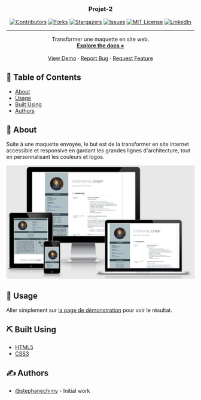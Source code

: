 <h3 align="center">Projet-2</h3>

<div align="center">

  <!-- PROJECT SHIELDS -->
<!--
*** I'm using markdown "reference style" links for readability.
*** Reference links are enclosed in brackets [ ] instead of parentheses ( ).
*** See the bottom of this document for the declaration of the reference variables
*** for contributors-url, forks-url, etc. This is an optional, concise syntax you may use.
*** https://www.markdownguide.org/basic-syntax/#reference-style-links
-->
[![Contributors][contributors-shield]][contributors-url]
[![Forks][forks-shield]][forks-url]
[![Stargazers][stars-shield]][stars-url]
[![Issues][issues-shield]][issues-url]
[![MIT License][license-shield]][license-url]
[![LinkedIn][linkedin-shield]][linkedin-url]

</div>

---

  <p align="center">
    Transformer une maquette en site web.
    <br />
    <a href="https://github.com/StephaneChimy/Projet-2"><strong>Explore the docs »</strong></a>
    <br />
    <br />
    <a href="https://stephanechimy.github.io/Projet-2/">View Demo</a>
    ·
    <a href="https://github.com/StephaneChimy/Projet-2/issues">Report Bug</a>
    ·
    <a href="https://github.com/StephaneChimy/Projet-2/issues">Request Feature</a>
  </p>
</p>

## 📝 Table of Contents
- [About](#about)
- [Usage](#usage)
- [Built Using](#built_using)
- [Authors](#authors)

## 🧐 About <a name = "about"></a>
Suite à une maquette envoyée, le but est de la transformer en site internet accessible et responsive en gardant les grandes lignes d'architecture, tout en personnalisant les couleurs et logos.

[![Projet-2][product-screenshot]](https://github.com/StephaneChimy/Projet-2/blob/6f79b7ea9fab58f88d7e0d7673e10a3fcc4fefc2/images/Responsive.png)

## 🎈 Usage <a name="usage"></a>
Aller simplement sur [la page de démonstration](https://stephanechimy.github.io/Projet-2/) pour voir le résultat.


## ⛏️ Built Using <a name = "built_using"></a>
- [HTML5](https://www.mongodb.com/) 
- [CSS3](https://expressjs.com/) 

## ✍️ Authors <a name = "authors"></a>
- [@stephanechimy](https://github.com/StephaneChimy) - Initial work

<!-- MARKDOWN LINKS & IMAGES -->
<!-- https://www.markdownguide.org/basic-syntax/#reference-style-links -->
[contributors-shield]: https://img.shields.io/github/contributors/StephaneChimy/Projet-2.svg?style=for-the-badge
[contributors-url]: https://github.com/StephaneChimy/Projet-2/graphs/contributors
[forks-shield]: https://img.shields.io/github/forks/StephaneChimy/Projet-2.svg?style=for-the-badge
[forks-url]: https://github.com/StephaneChimy/Projet-2/network/members
[stars-shield]: https://img.shields.io/github/stars/StephaneChimy/Projet-2.svg?style=for-the-badge
[stars-url]: https://github.com/StephaneChimy/Projet-2/stargazers
[issues-shield]: https://img.shields.io/github/issues/StephaneChimy/Projet-2.svg?style=for-the-badge
[issues-url]: https://github.com/StephaneChimy/Projet-2/issues
[license-shield]: https://img.shields.io/github/license/StephaneChimy/Projet-2.svg?style=for-the-badge
[license-url]: https://github.com/StephaneChimy/Projet-2/blob/master/LICENSE.txt
[linkedin-shield]: https://img.shields.io/badge/-LinkedIn-black.svg?style=for-the-badge&logo=linkedin&colorB=555
[linkedin-url]: https://linkedin.com/in/stephane-chimy
[product-screenshot]: images/Responsive.png
